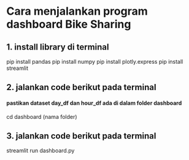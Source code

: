 # Cara menjalankan program dashboard Bike Sharing

## 1. install library di terminal 
pip install pandas
pip install numpy
pip install plotly.express
pip install streamlit

## 2. jalankan code berikut pada terminal
#### pastikan dataset day_df dan hour_df ada di dalam folder dashboard
cd dashboard (nama folder)

## 3. jalankan code berikut pada terminal
streamlit run dashboard.py
